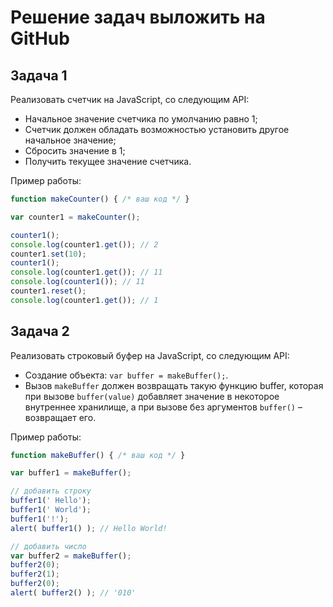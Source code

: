 # Решение задач выложить на GitHub

## Задача 1
Реализовать счетчик на JavaScript, со следующим API:
- Начальное значение счетчика по умолчанию равно 1;
- Cчетчик должен обладать возможностью установить другое начальное значение;
- Cбросить значение в 1;
- Получить текущее значение счетчика.

Пример работы:

```js
function makeCounter() { /* ваш код */ }

var counter1 = makeCounter();

counter1();
console.log(counter1.get()); // 2
counter1.set(10);
counter1();
console.log(counter1.get()); // 11
console.log(counter1()); // 11
counter1.reset();
console.log(counter1.get()); // 1
```

## Задача 2
Реализовать строковый буфер на JavaScript, со следующим API:
- Создание объекта: ```var buffer = makeBuffer();```.
- Вызов ```makeBuffer``` должен возвращать такую функцию buffer, которая при вызове ```buffer(value)``` добавляет значение в некоторое внутреннее хранилище, а при вызове без аргументов ```buffer()``` – возвращает его.

Пример работы:
```js
function makeBuffer() { /* ваш код */ }

var buffer1 = makeBuffer();

// добавить строку
buffer1(' Hello');
buffer1(' World');
buffer1('!');
alert( buffer1() ); // Hello World!

// добавить число
var buffer2 = makeBuffer();
buffer2(0);
buffer2(1);
buffer2(0);
alert( buffer2() ); // '010'
```